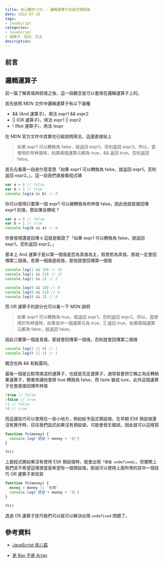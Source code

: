 ```yaml
---
title: 核心觀念(19) - 邏輯運算子及函式預設值
date: 2022-07-19
tags:
- JavaScript
categories:
- JavaScript
- 運算子、型別、文法
description:
---
```


## 前言


## 邏輯運算子

前一篇了解真值與假值之後，這一段觀念是可以套用在邏輯運算子上的。

首先依照 MDN 文件中邏輯運算子有以下幾種

- && (And 運算子)，用法 expr1 && expr2
- || (OR 運算子)，用法 expr1 || expr2
- ! (Not 運算子)，用法 !expr

在 MDN 官方文件中其實也已經說明用法，這邊直接貼上

> 如果 expr1 可以轉換為 false，就返回 expr1。否則返回 expr2。所以，當使用於布林值時，如果兩個運算元都為 true，&& 返回 true。否則返回 false。

首先先看第一段是什麼意思「如果 expr1 可以轉換為 false，就返回 expr1。否則返回 expr2。」，這一段我們直接看程式碼

```javascript
var a = 0 // false
var b = 1 // true
console.log(a && b) // 0
```

你可以發現只要第一個 expr1 可以被轉換為布林值 false，因此他就直接回傳 expr1 的值，那如果反轉呢？

```javascript
var a = 0 // false
var b = 1 // true
console.log(b && a) // 0
```

你會發現還是回傳 `0` 這就是驗證了「如果 expr1 可以轉換為 false，就返回 expr1。否則返回 expr2。」

基本上 And 運算子是以第一個值是否為真值為主，假使若為真值，那就一定會回傳第二個值，若第一個值是假值，那他就會回傳第一個值

```javascript
console.log(1 && 10) // 10
console.log(1 && 15) // 15
console.log(1 && 2) // 2

console.log(0 && 10) // 0
console.log(0 && 15) // 0
console.log(0 && 2) // 0
```

而 OR 運算子的部分也可以看一下 MDN 說明

> 如果 expr1 可以轉換為 true，就返回 expr1。否則返回 expr2。所以，當使用於布林值時，如果其中一個運算元為 true，|| 返回 true，如果兩個運算元都為 false，就返回 false。

因此只要第一個是真值，那就會回傳第一個值，否則就會回傳第二個值


```javascript
console.log(1 || 0) // 1
console.log(0 || 1) // 1
```

概念也與 && 有點雷同。

最後一個是比較常搞混的運算子，也就是否定運算子，通常我會把它稱之為反轉結果運算子，簡單來講他會將 true 轉換為 false，而 fasle 變成 ture，此外這個運算子也會直接回傳布林值

```javascript
!true // false
!false // true
!1 // false
!0 // true
```

而這邊技巧可以使用在一些小地方，例如給予函式預設值，在早期 ES6 預設值還沒有實作時，往往我們函式如果沒有預設值，可能會發生錯誤，因此就可以這樣寫

```javascript
function fn(money) {
  console.log('便當'+ money + '元')
}

fn()
```

上面程式碼如果沒有使用 ES6 預設值時，就會出現`「便當 undefined」`，但實際上我們並不希望這樣便當是希望有一個預設值，那就可以使用上面所學的其中一個技巧 OR 運算子來改寫


```javascript
function fn(money) {
  money = money || '免費'
  console.log('便當'+ money + '元')
}

fn()
```

透過 OR 運算子技巧我們可以就可以解決出現 `undefined` 問題了。

## 參考資料
- [JavaScript 核心篇](https://www.hexschool.com/courses/js-core.html)

- [是 Ray 不是 Array](https://israynotarray.com/javascript/20200705/3382481626/)